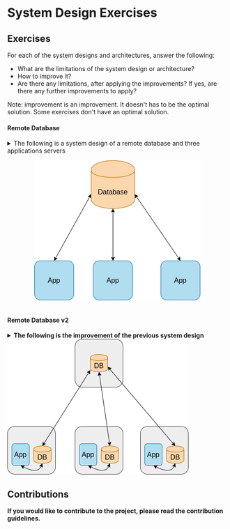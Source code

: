 # System Design Exercises

## Exercises

For each of the system designs and architectures, answer the following:

* What are the limitations of the system design or architecture?
* How to improve it?
* Are there any limitations, after applying the improvements? If yes, are there any further improvements to apply?

Note: improvement is an improvement. It doesn't has to be the optimal solution. Some exercises don't have an optimal solution.

#### Remote Database


<details>
<summary>The following is a system design of a remote database and three applications servers
<p align="center">
<img src="images/design/remote_database_1.png"/>
</p>
</summary><br><b>

* Limitations:
  * Latency. Every query made to the remote database will hit latency, even if small.
  * In case the remote database crashes, the app will stop working

* How to improve:<br>
  <img src="images/design/remote_database_2.png"/>
  * Replicate each database to the local app server. This has several advantages. First, we are not bound to latency anymore. Secondly, a fai

* Further limitations:
  * We are bound now to bandwidth
  * If the remote database isn't accessible for a long period of time, we'll have an outdated database and each app has the potential to work against a different DB
</details>

#### Remote Database v2

<details>
<summary>The following is the improvement of the previous system design
<img src="images/design/remote_database_2.png"/>
</summary><br><b>
</details>

## Contributions

If you would like to contribute to the project, please read the contribution guidelines.

